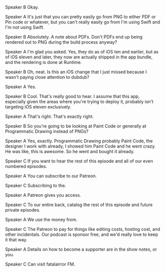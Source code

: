 Speaker B
Okay.

Speaker A
It's just that you can pretty easily go from PNG to either PDF or Pin code or whatever, but you can't really easily go from I'm using Swift and I'm not using Swift.

Speaker B
Absolutely. A note about PDFs. Don't PDFs end up being rendered out to PNG during the build process anyway?

Speaker A
I'm glad you asked. Yes, they do as of iOS ten and earlier, but as of iOS eleven and later, they now are actually shipped in the app bundle, and the rendering is done at Runtime.

Speaker B
Oh, neat. Is this an iOS change that I just missed because I wasn't paying close attention to dubdub?

Speaker A
Yes.

Speaker B
Cool. That's really good to hear. I assume that this app, especially given the areas where you're trying to deploy it, probably isn't targeting iOS eleven exclusively.

Speaker A
That's right. That's exactly right.

Speaker B
So you're going to be looking at Paint Code or generally at Programmatic Drawing instead of PNGs?

Speaker A
Yes, exactly. Programmatic Drawing probably Paint Code, the designer I work with already, I showed him Paint Code and he went crazy. He was like, this is awesome. So he went and bought it already.

Speaker C
If you want to hear the rest of this episode and all of our even numbered episodes.

Speaker A
You can subscribe to our Patreon.

Speaker C
Subscribing to the.

Speaker A
Patreon gives you access.

Speaker C
To our entire back, catalog the rest of this episode and future private episodes.

Speaker A
We use the money from.

Speaker C
The Patreon to pay for things like editing costs, hosting cost, and other incidentals. Our podcast is sponsor free, and we'd really love to keep it that way.

Speaker A
Details on how to become a supporter are in the show notes, or you.

Speaker C
Can visit fatalairror FM.

